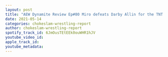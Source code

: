 ```yaml
---
layout: post
title: "AEW Dynamite Review Ep#80 Miro defeats Darby Allin for the TNT title! "
date: 2021-05-14
categories: chokeslam-wrestling-report
author: chokeslam-wrestling-report
spotify_track_id: 6JmOusTEtEEk0ouWHR1hJV
youtube_video_id: 
apple_track_id: 
youtube_metadata: 
---
```

